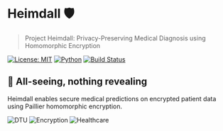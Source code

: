 # Heimdall 🛡️

> Project Heimdall: Privacy-Preserving Medical Diagnosis using Homomorphic Encryption

[![License: MIT](https://img.shields.io/badge/License-MIT-yellow.svg)](https://opensource.org/licenses/MIT)
[![Python](https://img.shields.io/badge/python-v3.9+-blue.svg)](https://github.com/yourusername/heimdall)
[![Build Status](https://img.shields.io/badge/build-passing-brightgreen.svg)](https://github.com/yourusername/heimdall)

## 🔐 All-seeing, nothing revealing

Heimdall enables secure medical predictions on encrypted patient data using Paillier homomorphic encryption.

![DTU](https://img.shields.io/badge/DTU-Final%20Year%20Project-blue)
![Encryption](https://img.shields.io/badge/Crypto-Homomorphic%20Encryption-green)
![Healthcare](https://img.shields.io/badge/Domain-ML%20Healthcare-red)
